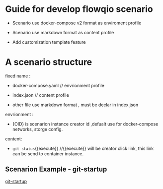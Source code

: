 # Guide for develop flowqio scenario

   * Scenario use docker-compose v2 format as enviroment profile
   
   * Scenario use markdown format as content profile

   * Add customization template feature



# A scenario structure

fixed name :
   
   * docker-compose.yaml  // envrionment profile
   
   * index.json  // content profile
   
   * other file use markdown format , must be declar in index.json
   
envrionment :
   
   * {OID} is scenarion instance creator id ,defualt use for docker-compose networks, storge config.
   
content:
   
   * `git status`{{execute}}   //{{execute}} will be creator click link, this link can be send to container instance.
     
   
## Scenarion Example - git-startup

   [git-startup](https://github.com/flowqio/scenario/git-startup)
